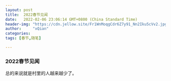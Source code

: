 ```yaml
---
layout: post
title:  2022春节见闻
date:   2022-02-06 23:06:14 GMT+0800 (China Standard Time)
header-img: "https://cdn.jellow.site/Fr1WnMoqgCdr6Z7y91_Nn2Iku5cVv2.jpg"
author:     "xQian"
categories: 
tags: [春节,随笔]

---
```


### 2022春节见闻
    
总的来说就是村里的人越来越少了。
